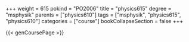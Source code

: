 +++
weight = 615
pokind = "PO2006"
title = "physics615"
degree = "msphysik"
parents = ["physics610"]
tags = ["msphysik", "physics615", "physics610"]
categories = ["course"]
bookCollapseSection = false
+++

{{< genCoursePage >}}
